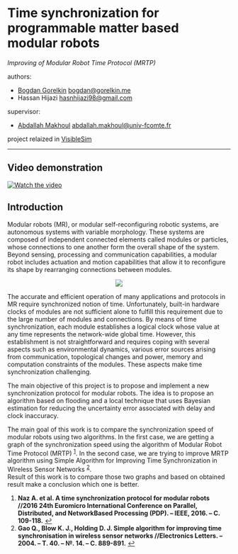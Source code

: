 # Time synchronization for programmable matter based modular robots

*Improving of Modular Robot Time Protocol (MRTP)*

authors:
  * [Bogdan Gorelkin](https://b.gorelkin.me)  <bogdan@gorelkin.me>
  * Hassan Hijazi <hasnhijazi98@gmail.com>

supervisor:
  * [Abdallah Makhoul](https://www.femto-st.fr/en/femto-people/amakhoul) <abdallah.makhoul@univ-fcomte.fr>

project relaized in [VisibleSim](https://github.com/VisibleSim/VisibleSim)

---
## Video demonstration 

[![Watch the video](https://b.gorelkin.me/images/MRTP_link_to_youtube.png)](https://youtu.be/x4lbToZrboo)
## Introduction
Modular robots (MR), or modular self-reconfiguring robotic systems, are autonomous systems with variable morphology. These systems are composed of independent connected elements called modules or particles, whose connections to one another form the overall shape of the system. Beyond sensing, processing and communication capabilities, a modular robot includes actuation and motion capabilities that allow it to reconfigure its shape by rearranging connections between modules.

<div align="center">
<img src="https://user-images.githubusercontent.com/74824667/110410618-7236c900-8089-11eb-9e35-712af6e0ef74.png"></br>
</div>

The accurate and efficient operation of many applications and protocols in MR require synchronized notion of time. Unfortunately, built-in hardware clocks of modules are not sufficient alone to fulfill this requirement due to the large number of modules and connections. By means of time synchronization, each module establishes a logical clock whose value at any time represents the network-wide global time. However, this establishment is not straightforward and requires coping with several aspects such as environmental dynamics, various error sources arising from communication, topological changes and power, memory and computation constraints of the modules. These aspects make time synchronization challenging.

The main objective of this project is to propose and implement a new synchronization protocol for modular robots. The idea is to propose an algorithm based on flooding and a local technique that uses Bayesian estimation for reducing the uncertainty error associated with delay and clock inaccuracy.


The main goal of this work is to compare the synchronization speed of modular robots using two algorithms. In the first case, we are getting a graph of the synchronization speed using the algorithm of Modular Robot Time Protocol (MRTP) <sup id="a1">[1](#f1)</sup>. In the second case, we are trying to improve MRTP algorithm using Simple Algorithm for Improving Time Synchronization in Wireless Sensor Networks <sup id="a2">[2](#f2)</sup>. </br>Result of this work is to compare those two graphs and based on obtained result make a conclusion which one is better.

1.   <b id="f1">Naz A. et al. A time synchronization protocol for modular robots //2016 24th Euromicro International Conference on Parallel, Distributed, and NetworkBased Processing (PDP). – IEEE, 2016. – С. 109-118.</b> [↩](#a1)
2.   <b id="f2">Gao Q., Blow K. J., Holding D. J. Simple algorithm for improving time synchronisation in wireless sensor networks //Electronics Letters. – 2004. – Т. 40. – №. 14. – С. 889-891.</b> [↩](#a2)



